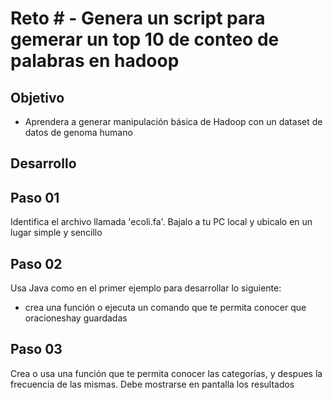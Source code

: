 # Reto # - Genera un script para gemerar un top 10 de conteo de palabras en hadoop

## Objetivo

* Aprendera a generar manipulación básica de Hadoop con un dataset de datos de genoma humano

## Desarrollo

## Paso 01

Identifica el archivo llamada 'ecoli.fa'. Bajalo a tu PC local y ubicalo en un lugar simple y sencillo

## Paso 02
Usa Java como en el primer ejemplo para desarrollar lo siguiente:
- crea una función o ejecuta un comando que te permita conocer que oracioneshay guardadas

## Paso 03
Crea o usa una función que te permita conocer las categorías, y despues la frecuencia de las mismas. Debe mostrarse en pantalla los resultados